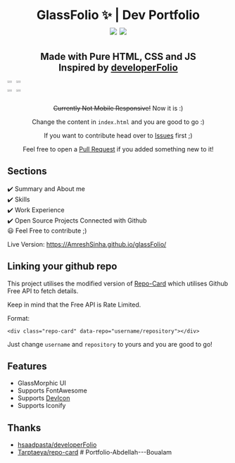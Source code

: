 <h1 align="center"> GlassFolio ✨ | Dev Portfolio
<br>
<a href="https://github.com/AmreshSinha/glassfolio/blob/master/LICENSE"><img src="https://img.shields.io/github/license/AmreshSinha/glassfolio?color=blue"/></a> <a href="https://github.com/AmreshSinha/glassfolio/stargazers"><img src="https://img.shields.io/github/stars/AmreshSinha/glassfolio"></a>

</h1>


<h2 align="center">
Made with Pure HTML, CSS and JS<br>
Inspired by <a href="https://github.com/saadpasta/developerFolio/">developerFolio</a>
</h2>

<div style="display:flex; gap:5px;">
    <div style="display: inline-block;">
        <img width="50%" src="assets/website-screen1.png"/><img width="50%" src="assets/website-screen3.png"/>
    </div>
</div>
<div style="display:flex; gap:5px;">
    <div style="display: inline-block;">
        <img width="50%" src="assets/website-screen2.png"/><img width="50%" src="assets/website-screen4.png"/>
    </div>
</div>

<p align="center"><strike>Currently Not Mobile Responsive!</strike> Now it is :)</p>

<p align="center">Change the content in <code>index.html</code> and you are good to go :)</p>

<p align="center">If you want to contribute head over to <a href="https://github.com/AmreshSinha/glassfolio/issues">Issues</a> first ;)</p>
<p align="center">Feel free to open a <a href="https://github.com/AmreshSinha/glassfolio/issues">Pull Request</a> if you added something new to it!</p>

## Sections
✔️ Summary and About me\
✔️ Skills\
✔️ Work Experience\
✔️ Open Source Projects Connected with Github\
😃 Feel Free to contribute ;)

Live Version: https://AmreshSinha.github.io/glassFolio/

## Linking your github repo
This project utilises the modified version of <a href="https://github.com/Tarptaeya/repo-card">Repo-Card</a> which utilises Github Free API to fetch details.

Keep in mind that the Free API is Rate Limited.

Format:

```
<div class="repo-card" data-repo="username/repository"></div>
```

Just change ```username``` and ```repository``` to yours and you are good to go!

## Features
- GlassMorphic UI
- Supports FontAwesome
- Supports <a href="https://github.com/devicons/devicon">DevIcon</a>
- Supports Iconify

## Thanks
- <a href="https://github.com/saadpasta/developerFolio/">hsaadpasta/developerFolio</a>
- <a href="https://github.com/Tarptaeya/repo-card">Tarptaeya/repo-card</a>
#   P o r t f o l i o - A b d e l l a h - - - B o u a l a m  
 